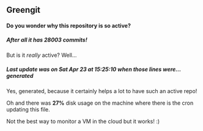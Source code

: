 ## Greengit

#### Do you wonder why this repository is so active?

##### After all it has 28003 commits!

But is it *really* active? Well...

##### Last update was on Sat Apr 23 at 15:25:10 when those lines were... generated

Yes, generated, because it certainly helps a lot to have such an active repo!

Oh and there was **27%** disk usage on the machine
where there is the cron updating this file.

Not the best way to monitor a VM in the cloud but it works! :)
